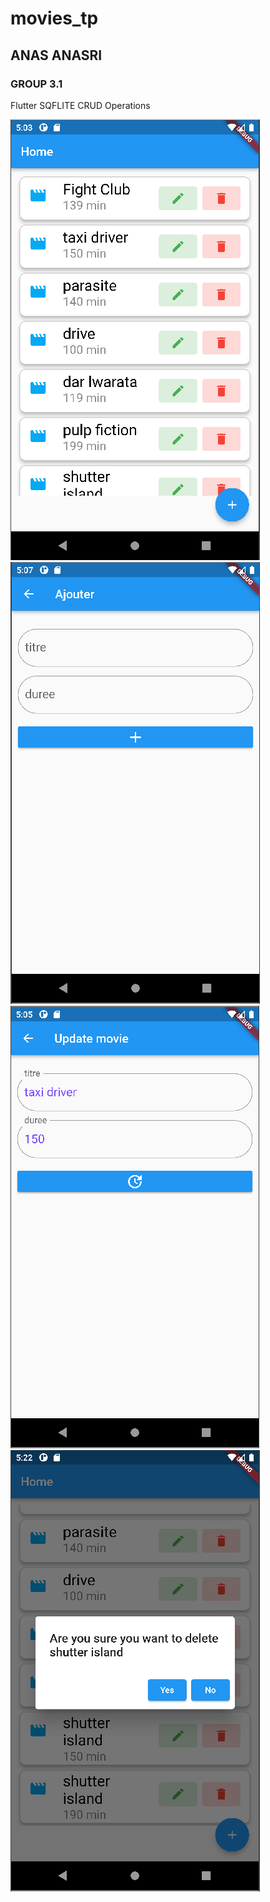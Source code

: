 # movies_tp
## ANAS ANASRI
### GROUP 3.1

Flutter SQFLITE CRUD Operations

![Image 1](android/app/src/screen/img1.png)
![Image 2](android/app/src/screen/img2.png)
![Image 3](android/app/src/screen/img3.png)
![Image 4](android/app/src/screen/img4.png)
